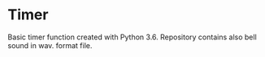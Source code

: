 # Timer
Basic timer function created with Python 3.6. Repository contains also bell sound in wav. format file.
